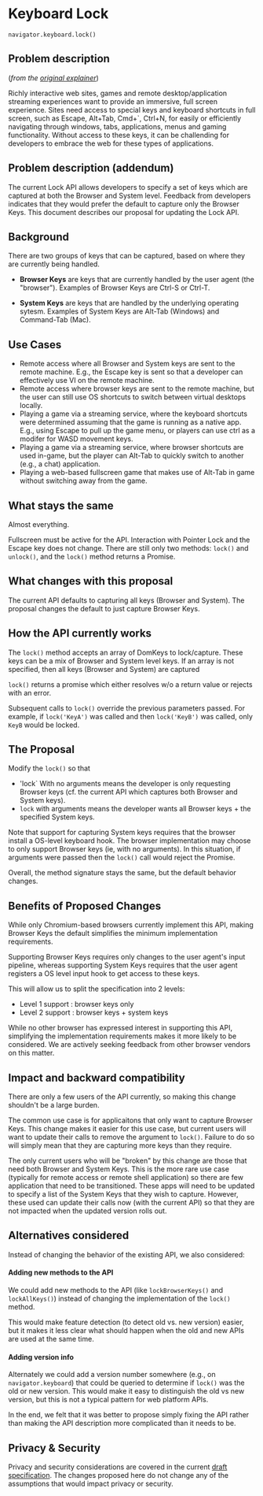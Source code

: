 # Keyboard Lock

`navigator.keyboard.lock()`

## Problem description

(_from the [original explainer](https://github.com/WICG/keyboard-lock/blob/gh-pages/explainer.md)_)

Richly interactive web sites, games and remote desktop/application streaming experiences want to provide
an immersive, full screen experience.
Sites need access to special keys and keyboard shortcuts in full
screen, such as Escape, Alt+Tab, Cmd+`, Ctrl+N, for easily or efficiently navigating through windows,
tabs, applications, menus and gaming functionality.
Without access to these keys, it can be challending for developers to embrace the web for these types of applications.

## Problem description (addendum)

The current Lock API allows developers to specify a set of keys which are captured at both the Browser and System level.
Feedback from developers indicates that they would prefer the default to capture only the Browser Keys.
This document describes our proposal for updating the Lock API.

## Background

There are two groups of keys that can be captured, based on where they are currently being handled.

* **Browser Keys** are keys that are currently handled by the user agent (the "browser").
Examples of Browser Keys are Ctrl-S or Ctrl-T.

* **System Keys** are keys that are handled by the underlying operating sytesm.
Examples of System Keys are Alt-Tab (Windows) and Command-Tab (Mac).

## Use Cases

* Remote access where all Browser and System keys are sent to the remote machine. E.g., the Escape key is
sent so that a developer can effectively use VI on the remote machine.
* Remote access where browser keys are sent to the remote machine, but the user can still use OS shortcuts
to switch between virtual desktops locally.
* Playing a game via a streaming service, where the keyboard shortcuts were determined assuming that the
game is running as a native app. E.g., using Escape to pull up the game menu, or players can use ctrl as a
modifer for WASD movement keys.
* Playing a game via a streaming service, where browser shortcuts are used in-game, but the player can
Alt-Tab to quickly switch to another (e.g., a chat) application.
* Playing a web-based fullscreen game that makes use of Alt-Tab in game without switching away from the game.

## What stays the same

Almost everything.

Fullscreen must be active for the API. Interaction with Pointer Lock and the Escape key does not change.
There are still only two methods: `lock()` and `unlock()`, and the `lock()` method returns a Promise.

## What changes with this proposal

The current API defaults to capturing all keys (Browser and System). The proposal changes the default
to just capture Browser Keys.

## How the API currently works

The `lock()` method accepts an array of DomKeys to lock/capture. These keys can be a mix of Browser and
System level keys. If an array is not specified, then all keys (Browser and System) are captured

`lock()` returns a promise which either resolves w/o a return value or rejects with an error.

Subsequent calls to `lock()` override the previous parameters passed.
For example, if `lock('KeyA')` was called and then `lock('KeyB')` was called, only `KeyB` would be locked.

## The Proposal

Modify the `lock()` so that

* 'lock` With no arguments means the developer is only requesting Browser keys
(cf. the current API which captures both Browser and System keys).
* `lock` with arguments means the developer wants all Browser keys + the specified System keys.

Note that support for capturing System keys requires that the browser install a OS-level keyboard hook.
The browser implementation may choose to only support Browser keys (ie, with no arguments).
In this situation, if arguments were passed then the `lock()` call would reject the Promise.

Overall, the method signature stays the same, but the default behavior changes.

## Benefits of Proposed Changes

While only Chromium-based browsers currently implement this API, making Browser Keys the default simplifies
the minimum implementation requirements.

Supporting Browser Keys requires only changes to the user agent's input pipeline, whereas supporting System Keys
requires that the user agent registers a OS level input hook to get access to these keys.

This will allow us to split the specification into 2 levels:

* Level 1 support : browser keys only
* Level 2 support : browser keys + system keys

While no other browser has expressed interest in supporting this API,
simplifying the implementation requirements makes it more likely to be considered. We are actively
seeking feedback from other browser vendors on this matter.

## Impact and backward compatibility

There are only a few users of the API currently, so making this change shouldn't be a large burden.

The common use case is for applicaitons that only want to capture Browser Keys. This change makes it
easier for this use case, but current users will want to update their calls to remove the argument
to `lock()`. Failure to do so will simply mean that they are capturing more keys than they require.

The only current users who will be "broken" by this change are those that need both Browser and 
System Keys. This is the more rare use case (typically for remote access or remote shell application)
so there are few application that need to be transitioned. These apps will need to be updated to specify
a list of the System Keys that they wish to capture.
However, these used can update their calls now (with the current API) so that they
are not impacted when the updated version rolls out.

## Alternatives considered

Instead of changing the behavior of the existing API, we also considered:

#### Adding new methods to the API

We could add new methods to the API (like `lockBrowserKeys()` and `lockAllKeys()`) instead of changing the implementation
of the `lock()` method.

This would make feature detection (to detect old vs. new version) easier, but it makes it less clear what
should happen when the old and new APIs are used at the same time.

#### Adding version info

Alternately we could add a version number somewhere (e.g., on `navigator.keyboard`) that could be queried to
determine if `lock()` was the old or new version. This would make it easy to distinguish the old vs new
version, but this is not a typical pattern for web platform APIs.

In the end, we felt that it was better to propose simply fixing the API rather than making the API
description more complicated than it needs to be.

## Privacy & Security

Privacy and security considerations are covered in the current [draft specification](https://wicg.github.io/keyboard-lock/).
The changes proposed here do not change any of the assumptions that would impact privacy or security.
